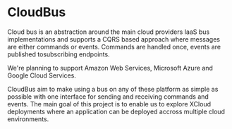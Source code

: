 # CloudBus

Cloud bus is an abstraction around the main cloud providers IaaS bus implementations and supports a CQRS based approach where messages are either commands or events.  Commands are handled once, events are published tosubscribing endpoints.  

We're planning to support Amazon Web Services, Microsoft Azure and Google Cloud Services. 

CloudBus aim to make using a bus on any of these platform as simple as possible with one interface for sending and receiving commands and events.  The main goal of this project is to enable us to explore XCloud deployments where an application can be deployed accross multiple cloud environments.
